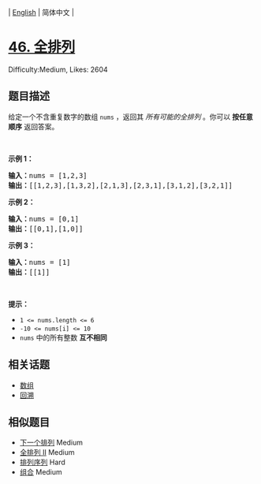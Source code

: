 
| [English](README_EN.md) | 简体中文 |

# [46. 全排列](https://leetcode.cn/problems/permutations/)
Difficulty:Medium, Likes: 2604

## 题目描述

<p>给定一个不含重复数字的数组 <code>nums</code> ，返回其 <em>所有可能的全排列</em> 。你可以 <strong>按任意顺序</strong> 返回答案。</p>

<p>&nbsp;</p>

<p><strong>示例 1：</strong></p>

<pre>
<strong>输入：</strong>nums = [1,2,3]
<strong>输出：</strong>[[1,2,3],[1,3,2],[2,1,3],[2,3,1],[3,1,2],[3,2,1]]
</pre>

<p><strong>示例 2：</strong></p>

<pre>
<strong>输入：</strong>nums = [0,1]
<strong>输出：</strong>[[0,1],[1,0]]
</pre>

<p><strong>示例 3：</strong></p>

<pre>
<strong>输入：</strong>nums = [1]
<strong>输出：</strong>[[1]]
</pre>

<p>&nbsp;</p>

<p><strong>提示：</strong></p>

<ul>
	<li><code>1 &lt;= nums.length &lt;= 6</code></li>
	<li><code>-10 &lt;= nums[i] &lt;= 10</code></li>
	<li><code>nums</code> 中的所有整数 <strong>互不相同</strong></li>
</ul>


## 相关话题

- [数组](https://leetcode-cn.com/tag/array/)
- [回溯](https://leetcode-cn.com/tag/backtracking/)

## 相似题目

- [下一个排列](../next-permutation/README.md) Medium 
- [全排列 II](../permutations-ii/README.md) Medium 
- [排列序列](../permutation-sequence/README.md) Hard 
- [组合](../combinations/README.md) Medium 
